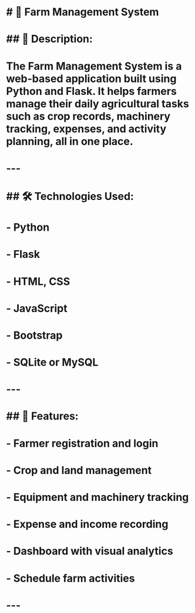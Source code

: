 # \# 🌾 Farm Management System

# 

# \## 📌 Description:

# The Farm Management System is a web-based application built using Python and Flask. It helps farmers manage their daily agricultural tasks such as crop records, machinery tracking, expenses, and activity planning, all in one place.

# 

# ---

# 

# \## 🛠️ Technologies Used:

# \- Python

# \- Flask

# \- HTML, CSS

# \- JavaScript

# \- Bootstrap

# \- SQLite or MySQL

# 

# ---

# 

# \## 🚀 Features:

# \- Farmer registration and login

# \- Crop and land management

# \- Equipment and machinery tracking

# \- Expense and income recording

# \- Dashboard with visual analytics

# \- Schedule farm activities

# 

# ---

